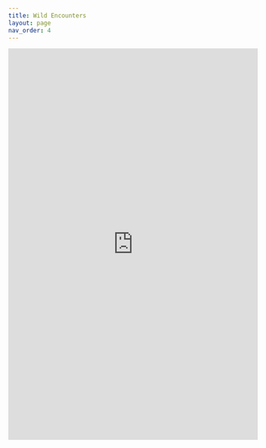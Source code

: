 ```yaml
---
title: Wild Encounters
layout: page
nav_order: 4
---
```

<iframe src="https://romhackstudios.github.io/pages/wild-encounters/wildencounters.html" width="100%" height="790px" frameBorder="0" style="border: 0;"></iframe>
